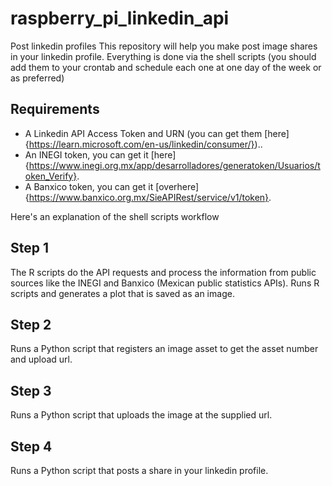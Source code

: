 # raspberry_pi_linkedin_api
Post linkedin profiles
This repository will help you make post image shares in your linkedin profile.
Everything is done via the shell scripts (you should add them to your crontab and schedule each one at one day of the week or as preferred)

## Requirements
- A Linkedin API Access Token and URN (you can get them [here]{https://learn.microsoft.com/en-us/linkedin/consumer/})..
- An INEGI token, you can get it [here]{https://www.inegi.org.mx/app/desarrolladores/generatoken/Usuarios/token_Verify}.
- A Banxico token, you can get it [overhere]{https://www.banxico.org.mx/SieAPIRest/service/v1/token}.

Here's an explanation of the shell scripts workflow
## Step 1
The R scripts do the API requests and process the information from public sources like the INEGI and Banxico (Mexican public statistics APIs).
Runs R scripts and generates a plot that is saved as an image.
## Step 2
Runs a Python script that registers an image asset to get the asset number and upload url.
## Step 3
Runs a Python script that uploads the image at the supplied url.
## Step 4
Runs a Python script that posts a share in your linkedin profile.


